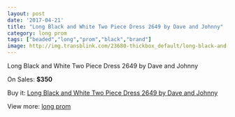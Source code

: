 ```yaml
---
layout: post
date: '2017-04-21'
title: "Long Black and White Two Piece Dress 2649 by Dave and Johnny"
category: long prom
tags: ["beaded","long","prom","black","brand"]
image: http://img.transblink.com/23680-thickbox_default/long-black-and-white-two-piece-dress-2649-by-dave-and-johnny.jpg
---
```

Long Black and White Two Piece Dress 2649 by Dave and Johnny

On Sales: **$350**
<a href="https://www.transblink.com/en/long-prom/7508-long-black-and-white-two-piece-dress-2649-by-dave-and-johnny.html"><amp-img layout="responsive" width="600" height="600" src="//img.transblink.com/23680-thickbox_default/long-black-and-white-two-piece-dress-2649-by-dave-and-johnny.jpg" alt="Long Black and White Two Piece Dress 2649 by Dave and Johnny 0" /></a>
<a href="https://www.transblink.com/en/long-prom/7508-long-black-and-white-two-piece-dress-2649-by-dave-and-johnny.html"><amp-img layout="responsive" width="600" height="600" src="//img.transblink.com/23681-thickbox_default/long-black-and-white-two-piece-dress-2649-by-dave-and-johnny.jpg" alt="Long Black and White Two Piece Dress 2649 by Dave and Johnny 1" /></a>

Buy it: [Long Black and White Two Piece Dress 2649 by Dave and Johnny](https://www.transblink.com/en/long-prom/7508-long-black-and-white-two-piece-dress-2649-by-dave-and-johnny.html "Long Black and White Two Piece Dress 2649 by Dave and Johnny")

View more: [long prom](https://www.transblink.com/en/58-long-prom "long prom")